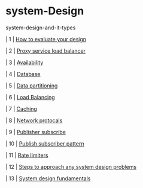 # system-Design
system-design-and-it-types

| 1 | [How to evaluate your design](#)

| 2 | [Proxy service load balancer](#)

| 3 | [Availability](#)

| 4 | [Database](#)

| 5 | [Data partitioning](#)

| 6 | [Load Balancing](#)

| 7 | [Caching](#)

| 8 | [Network protocals](#)

| 9 | [Publisher subscribe](#)

| 10 | [Publish subscriber pattern](#)

| 11 | [Rate limiters](#)

| 12 | [Steps to approach any system design problems](#)

| 13 | [System design fundamentals](#)


<!--<p> section 1 </p>
<p> section 2 </p>-->





















